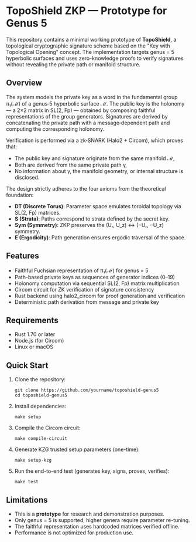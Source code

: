 # TopoShield ZKP — Prototype for Genus 5

This repository contains a minimal working prototype of **TopoShield**, a topological cryptographic signature scheme based on the "Key with Topological Opening" concept. The implementation targets genus = 5 hyperbolic surfaces and uses zero-knowledge proofs to verify signatures without revealing the private path or manifold structure.

## Overview

The system models the private key as a word in the fundamental group π₁(ℳ) of a genus‑5 hyperbolic surface ℳ. The public key is the holonomy — a 2×2 matrix in SL(2, Fp) — obtained by composing faithful representations of the group generators. Signatures are derived by concatenating the private path with a message‑dependent path and computing the corresponding holonomy.

Verification is performed via a zk‑SNARK (Halo2 + Circom), which proves that:
- The public key and signature originate from the same manifold ℳ,
- Both are derived from the same private path γ,
- No information about γ, the manifold geometry, or internal structure is disclosed.

The design strictly adheres to the four axioms from the theoretical foundation:
- **DT (Discrete Torus)**: Parameter space emulates toroidal topology via SL(2, Fp) matrices.
- **S (Strata)**: Paths correspond to strata defined by the secret key.
- **Sym (Symmetry)**: ZKP preserves the (Uᵣ, U_z) ↔ (−Uᵣ, −U_z) symmetry.
- **E (Ergodicity)**: Path generation ensures ergodic traversal of the space.

## Features

- Faithful Fuchsian representation of π₁(ℳ) for genus = 5
- Path-based private keys as sequences of generator indices (0–19)
- Holonomy computation via sequential SL(2, Fp) matrix multiplication
- Circom circuit for ZK verification of signature consistency
- Rust backend using halo2_circom for proof generation and verification
- Deterministic path derivation from message and private key

## Requirements

- Rust 1.70 or later
- Node.js (for Circom)
- Linux or macOS

## Quick Start

1. Clone the repository:
   ```
   git clone https://github.com/yourname/toposhield-genus5
   cd toposhield-genus5
   ```

2. Install dependencies:
   ```
   make setup
   ```

3. Compile the Circom circuit:
   ```
   make compile-circuit
   ```

4. Generate KZG trusted setup parameters (one-time):
   ```
   make setup-kzg
   ```

5. Run the end-to-end test (generates key, signs, proves, verifies):
   ```
   make test
   ```

## Limitations

- This is a **prototype** for research and demonstration purposes.
- Only genus = 5 is supported; higher genera require parameter re-tuning.
- The faithful representation uses hardcoded matrices verified offline.
- Performance is not optimized for production use.
